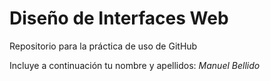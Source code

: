 # Diseño de Interfaces Web
Repositorio para la práctica de uso de GitHub

Incluye a continuación tu nombre y apellidos:
*Manuel Bellido*
